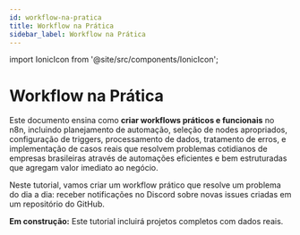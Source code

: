 ```yaml
---
id: workflow-na-pratica
title: Workflow na Prática
sidebar_label: Workflow na Prática
---
```

import IonicIcon from '@site/src/components/IonicIcon';

# <IonicIcon name="construct-outline" size={32} /> Workflow na Prática

Este documento ensina como **criar workflows práticos e funcionais** no n8n, incluindo planejamento de automação, seleção de nodes apropriados, configuração de triggers, processamento de dados, tratamento de erros, e implementação de casos reais que resolvem problemas cotidianos de empresas brasileiras através de automações eficientes e bem estruturadas que agregam valor imediato ao negócio.

Neste tutorial, vamos criar um workflow prático que resolve um problema do dia a dia: receber notificações no Discord sobre novas issues criadas em um repositório do GitHub.

<div class="em-construcao">
  <IonicIcon name="construct-outline" size={16} /> 
  <strong>Em construção:</strong> Este tutorial incluirá projetos completos com dados reais.
</div>
